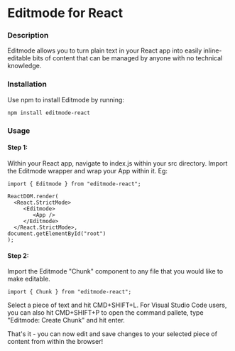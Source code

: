 # Editmode for React

### Description
Editmode allows you to turn plain text in your React app into easily inline-editable bits of content that can be managed by anyone with no technical knowledge.

### Installation
Use npm to install Editmode by running:
```
npm install editmode-react
```

### Usage
#### Step 1:
   Within your React app, navigate to index.js within your src directory.
   Import the Editmode wrapper and wrap your App within it.
   Eg:
   
   ```
   import { Editmode } from "editmode-react";
   
   ReactDOM.render(
     <React.StrictMode>
        <Editmode>
           <App />
        </Editmode>
     </React.StrictMode>,
   document.getElementById("root")
   );
   ```
#### Step 2:  
  Import the Editmode "Chunk" component to any file that you would like to make editable.
  
  ```
  import { Chunk } from "editmode-react";
  ```
  
  Select a piece of text and hit CMD+SHIFT+L.
  For Visual Studio Code users, you can also hit CMD+SHIFT+P to open the command pallete, type "Editmode: Create Chunk" and hit enter.
  
  That's it - you can now edit and save changes to your selected piece of content from within the browser!
